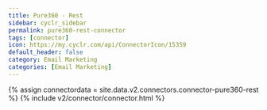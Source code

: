 ```yaml
---
title: Pure360 - Rest
sidebar: cyclr_sidebar
permalink: pure360-rest-connector
tags: [connector]
icon: https://my.cyclr.com/api/ConnectorIcon/15359
default_header: false
category: Email Marketing
categories: [Email Marketing]
---
```

{% assign connectordata = site.data.v2.connectors.connector-pure360-rest %}
{% include v2/connector/connector.html %}	